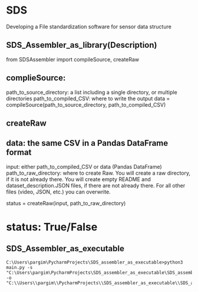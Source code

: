 # SDS
Developing a File standardization software for sensor data structure

## SDS_Assembler_as_library(Description)

from SDSAssembler import compileSource, createRaw 
## complieSource:

path_to_source_directory: a list including a single directory, or multiple directories 
path_to_compiled_CSV: where to write the output 
data = compileSource(path_to_source_directory, path_to_compiled_CSV) 

## createRaw
## data: the same CSV in a Pandas DataFrame format  
input: either path_to_compiled_CSV or data (Pandas DataFrame) 
path_to_raw_directory: where to create Raw. You will create a raw directory, if it is not already there. You will create empty README and dataset_description.JSON files, if there are not already there. For all other files (video, JSON, etc.) you can overwrite.  

status = createRaw(input, path_to_raw_directory) 

# status: True/False 


## SDS_Assembler_as_executable

```
C:\Users\pargim\PycharmProjects\SDS_assembler_as_executable>python3 main.py -s "C:\Users\pargim\PycharmProjects\SDS_assembler_as_executable\SDS_assembler\source_details_doc.txt" -o "C:\\Users\\pargim\\PycharmProjects\\SDS_assembler_as_executable\\SDS_assembler\\testo_new_executable_updated_1.csv"

```

